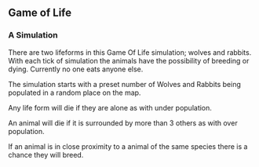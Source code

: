 
## Game of Life
### A Simulation

There are two lifeforms in this Game Of Life simulation; wolves and rabbits. With each tick of simulation the animals have the possibility of breeding or dying. Currently no one eats anyone else.

The simulation starts with a preset number of Wolves and Rabbits being populated in a random place on the map.

Any life form will die if they are alone as with under population.

An animal will die if it is surrounded by more than 3 others as with over population.

If an animal is in close proximity to a animal of the same species there is a chance they will breed.